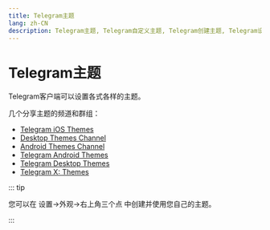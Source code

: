 ```yaml
---
title: Telegram主题
lang: zh-CN
description: Telegram主题, Telegram自定义主题, Telegram创建主题, Telegram设置, TGwiki, Telegram知识库
---
```


# Telegram主题

Telegram客户端可以设置各式各样的主题。

几个分享主题的频道和群组：
* [Telegram iOS Themes](https://t.me/IOSTelegramThemes)
* [Desktop Themes Channel](https://t.me/themes)
* [Android Themes Channel](https://t.me/AndroidThemes)
* [Telegram Android Themes](https://t.me/AndroidThemesGroup)
* [Telegram Desktop Themes](https://t.me/TelegramThemes)
* [Telegram X: Themes](https://t.me/tgx_perfection)

::: tip

您可以在 设置->外观->右上角三个点 中创建并使用您自己的主题。

:::

